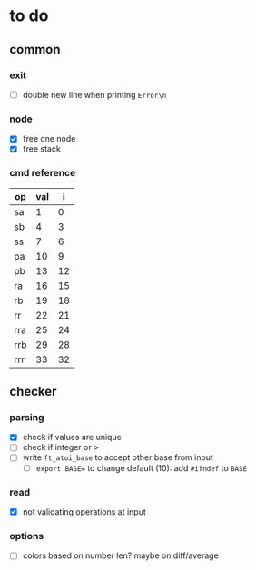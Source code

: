 # to do

## common

### exit

- [ ] double new line when printing `Error\n`

### node

- [x] free one node
- [x] free stack

### cmd reference

op | val | i
---|-----|---
sa | 1 | 0
sb | 4 | 3
ss | 7 | 6
pa | 10 | 9
pb | 13 | 12
ra | 16 | 15
rb | 19 | 18
rr | 22 | 21
rra | 25 | 24
rrb | 29 | 28
rrr | 33 | 32

## checker

### parsing

- [x] check if values are unique
- [ ] check if integer or >
- [ ] write `ft_atoi_base` to accept other base from input
  - [ ] `export BASE=` to change default (10): add `#ifndef` to `BASE`

### read

- [x] not validating operations at input

### options

- [ ] colors based on number len? maybe on diff/average
